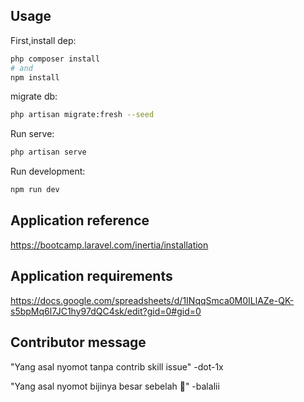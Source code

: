 ## Usage

First,install dep:

```bash
php composer install
# and
npm install
```

migrate db:

```bash
php artisan migrate:fresh --seed
```

Run serve:

```bash
php artisan serve
```

Run development:

```bash
npm run dev
```

## Application reference

https://bootcamp.laravel.com/inertia/installation

## Application requirements

https://docs.google.com/spreadsheets/d/1INqqSmca0M0ILlAZe-QK-s5bpMq6l7JC1hy97dQC4sk/edit?gid=0#gid=0

## Contributor message

"Yang asal nyomot tanpa contrib skill issue" -dot-1x

"Yang asal nyomot bijinya besar sebelah 🫵" -balalii
